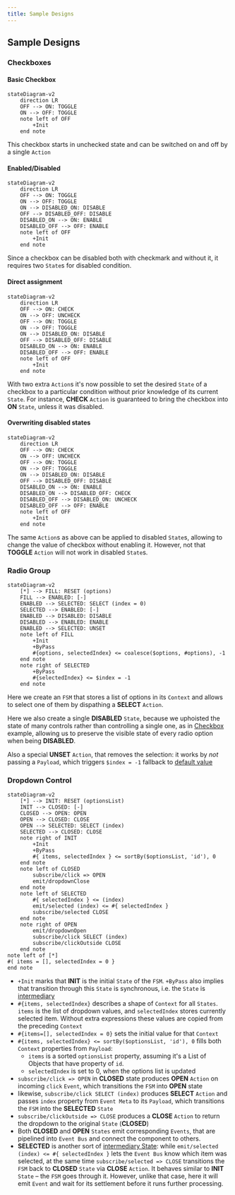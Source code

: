 ```yaml
---
title: Sample Designs
---
```


## Sample Designs

### Checkboxes

#### Basic Checkbox

```mermaid
stateDiagram-v2
	direction LR
	OFF --> ON: TOGGLE
	ON --> OFF: TOGGLE
	note left of OFF
		+Init
	end note
```

This checkbox starts in unchecked state and can be switched on and off by a single `Action`

#### Enabled/Disabled

```mermaid
stateDiagram-v2
	direction LR
	OFF --> ON: TOGGLE
	ON --> OFF: TOGGLE
	ON --> DISABLED_ON: DISABLE
	OFF --> DISABLED_OFF: DISABLE
	DISABLED_ON --> ON: ENABLE
	DISABLED_OFF --> OFF: ENABLE
	note left of OFF
		+Init
	end note
```

Since a checkbox can be disabled both with checkmark and without it, it requires two `State`s for disabled condition.

#### Direct assignment

```mermaid
stateDiagram-v2
	direction LR
	OFF --> ON: CHECK
	ON --> OFF: UNCHECK
	OFF --> ON: TOGGLE
	ON --> OFF: TOGGLE
	ON --> DISABLED_ON: DISABLE
	OFF --> DISABLED_OFF: DISABLE
	DISABLED_ON --> ON: ENABLE
	DISABLED_OFF --> OFF: ENABLE
	note left of OFF
		+Init
	end note
```

With two extra `Action`s it's now possible to set the desired `State` of a checkbox to a particular condition without prior knowledge of its current `State`. For instance, **CHECK** `Action` is guaranteed to bring the checkbox into **ON** `State`, unless it was disabled.

#### Overwriting disabled states

```mermaid
stateDiagram-v2
	direction LR
	OFF --> ON: CHECK
	ON --> OFF: UNCHECK
	OFF --> ON: TOGGLE
	ON --> OFF: TOGGLE
	ON --> DISABLED_ON: DISABLE
	OFF --> DISABLED_OFF: DISABLE
	DISABLED_ON --> ON: ENABLE
	DISABLED_ON --> DISABLED_OFF: CHECK
	DISABLED_OFF --> DISABLED_ON: UNCHECK
	DISABLED_OFF --> OFF: ENABLE
	note left of OFF
		+Init
	end note
```

The same `Action`s as above can be applied to disabled `State`s, allowing to change the value of checkbox without enabling it. However, not that **TOGGLE** `Action` will not work in disabled `State`s.

### Radio Group

```mermaid
stateDiagram-v2
	[*] --> FILL: RESET (options)
	FILL --> ENABLED: [-]
	ENABLED --> SELECTED: SELECT (index = 0)
	SELECTED --> ENABLED: [-]
	ENABLED --> DISABLED: DISABLE
	DISABLED --> ENABLED: ENABLE
	ENABLED --> SELECTED: UNSET
	note left of FILL
		+Init
		+ByPass
		#{options, selectedIndex} <= coalesce($options, #options), -1
	end note
	note right of SELECTED
		+ByPass
		#{selectedIndex} <= $index = -1
	end note
```

Here we create an `FSM` that stores a list of options in its `Context` and allows to select one of them by dispathing a **SELECT** `Action`.

Here we also create a single **DISABLED** `State`, because we uphoisted the state of many controls rather than controlling a single one, as in [Checkbox](#checkboxes) example, allowing us to preserve the visible state of every radio option when being **DISABLED**.

Also a special **UNSET** `Action`, that removes the selection: it works by _not_ passing a `Payload`, which triggers `$index = -1` fallback to [default value](../syntax/120_values_and_constants.html#default-values)

### Dropdown Control

```mermaid
stateDiagram-v2
	[*] --> INIT: RESET (optionsList)
	INIT --> CLOSED: [-]
	CLOSED --> OPEN: OPEN
	OPEN --> CLOSED: CLOSE
	OPEN --> SELECTED: SELECT (index)
	SELECTED --> CLOSED: CLOSE
	note right of INIT
		+Init
		+ByPass
		#{ items, selectedIndex } <= sortBy($optionsList, 'id'), 0
	end note
	note left of CLOSED
		subscribe/click => OPEN
		emit/dropdownClose
	end note
	note left of SELECTED
		#{ selectedIndex } <= (index)
		emit/selected (index) <= #{ selectedIndex }
		subscribe/selected CLOSE
	end note
	note right of OPEN
		emit/dropdownOpen
		subscribe/click SELECT (index)
		subscribe/clickOutside CLOSE
	end note
note left of [*]
#( items = [], selectedIndex = 0 }
end note
```

-   `+Init` marks that **INIT** is the initial `State` of the `FSM`. `+ByPass` also implies that transition through
    this `State` is synchronous, i.e. the `State` is [intermediary](#intermediary-states)
-   `#{items, selectedIndex}` describes a shape of `Context` for all `States`. `items` is the list of dropdown values,
    and `selectedIndex` stores currently selected item. Without extra expressions these values are copied from the
    preceding `Context`
-   `#{items=[], selectedIndex = 0}` sets the initial value for that `Context`
-   `#{items, selectedIndex} <= sortBy($optionsList, 'id'), 0` fills both `Context` properties from `Payload`:
    -   `items` is a sorted `optionsList` property, assuming it's a List of Objects that have property of `id`.
    -   `selectedIndex` is set to 0, when the options list is updated
-   `subscribe/click => OPEN` in **CLOSED** state produces **OPEN** `Action` on incoming `click` `Event`, which
    transitions the `FSM` into **OPEN** state
-   likewise, `subscribe/click SELECT (index)` produces **SELECT** `Action` and passes `index` property
    from `Event Meta` to its `Payload`, which transitions the `FSM` into the **SELECTED** `State`
-   `subscribe/clickOutside => CLOSE` produces a **CLOSE** `Action` to return the dropdown to the
    original `State` (**CLOSED**)
-   Both **CLOSED** and **OPEN** `States` emit corresponding `Events`, that are pipelined into `Event Bus` and connect the
    component to others.
-   **SELECTED** is another sort of [intermediary State](#intermediary-states): while `emit/selected (index) <= #{ selectedIndex }` lets the `Event Bus` know
    which item was selected, at the same time `subscribe/selected => CLOSE` transitions the `FSM`
    back to **CLOSED** `State` via **CLOSE** `Action`. It behaves similar to **INIT** `State` &ndash; the `FSM` goes
    through it. However, unlike that case, here it will emit `Event` and wait for its settlement before it runs further
    processing.
